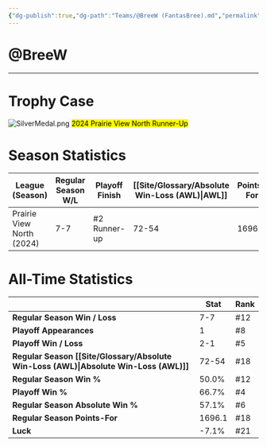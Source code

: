 ```yaml
---
{"dg-publish":true,"dg-path":"Teams/@BreeW (FantasBree).md","permalink":"/teams/bree-w-fantas-bree/"}
---
```


# @BreeW
--- 
# Trophy Case

![SilverMedal.png](/img/user/z_Assets/img/SilverMedal.png)
<mark class="grey mark-border">2024 Prairie View North Runner-Up</mark>
# Season Statistics
| **League (Season)**       | **Regular Season W/L** | **Playoff Finish** | **[[Site/Glossary/Absolute Win-Loss (AWL)\|AWL]]** | **Points-For** |
| ------------------------- | ---------------------- | ------------------ | ------------------------------------ | -------------- |
| Prairie View North (2024) | 7-7                    | #2 Runner-up       | 72-54                                | 1696.1         |
# All-Time Statistics
|                                                | **Stat** | **Rank** |
| ---------------------------------------------- | -------- | -------- |
| **Regular Season Win / Loss**                  | 7-7 | #12 |
| **Playoff Appearances**                        | 1 | #8 |
| **Playoff Win / Loss**                         | 2-1 | #5 |
| **Regular Season [[Site/Glossary/Absolute Win-Loss (AWL)\|Absolute Win-Loss (AWL)]]** | 72-54 | #18 |
| **Regular Season Win %**                       | 50.0% | #12 |
| **Playoff Win %**                              | 66.7% | #4 |
| **Regular Season Absolute Win %**              | 57.1% | #6 |
| **Regular Season Points-For**                  | 1696.1 | #18 |
| **Luck**                                       | -7.1% | #21 |